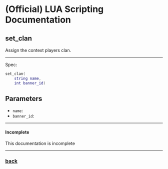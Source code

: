 
# (Official) LUA Scripting Documentation

## set_clan

Assign the context players clan.

___

Spec:

```lua
set_clan(
	string name,
	int banner_id)
```

## Parameters

- `name`: 
- `banner_id`: 

___

#### Incomplete

This documentation is incomplete

___

### [back](../other)
